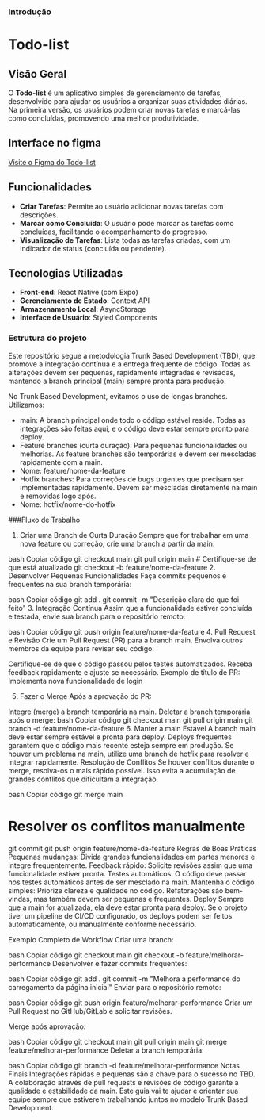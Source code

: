 ### Introdução
# Todo-list

## Visão Geral

O **Todo-list** é um aplicativo simples de gerenciamento de tarefas, desenvolvido para ajudar os usuários a organizar suas atividades diárias. Na primeira versão, os usuários podem criar novas tarefas e marcá-las como concluídas, promovendo uma melhor produtividade.

## Interface no figma
[Visite o Figma do Todo-list](https://www.figma.com/design/Qx9iykh1zjRzTGaS7RxBKJ/Todo-list?node-id=3-362&node-type=canvas&t=eydElXHkH5hbCkAm-0)


## Funcionalidades

- **Criar Tarefas**: Permite ao usuário adicionar novas tarefas com descrições.
- **Marcar como Concluída**: O usuário pode marcar as tarefas como concluídas, facilitando o acompanhamento do progresso.
- **Visualização de Tarefas**: Lista todas as tarefas criadas, com um indicador de status (concluída ou pendente).

## Tecnologias Utilizadas

- **Front-end**: React Native (com Expo)
- **Gerenciamento de Estado**: Context API 
- **Armazenamento Local**: AsyncStorage
- **Interface de Usuário**: Styled Components

### Estrutura do projeto

Este repositório segue a metodologia Trunk Based Development (TBD), que promove a integração contínua e a entrega frequente de código. Todas as alterações devem ser pequenas, rapidamente integradas e revisadas, mantendo a branch principal (main) sempre pronta para produção.

No Trunk Based Development, evitamos o uso de longas branches. Utilizamos:

- main: A branch principal onde todo o código estável reside. Todas as integrações são feitas aqui, e o código deve estar sempre pronto para deploy.
- Feature branches (curta duração): Para pequenas funcionalidades ou melhorias. As feature branches são temporárias e devem ser mescladas rapidamente com a main.
- Nome: feature/nome-da-feature
- Hotfix branches: Para correções de bugs urgentes que precisam ser implementadas rapidamente. Devem ser mescladas diretamente na main e removidas logo após.
- Nome: hotfix/nome-do-hotfix

###Fluxo de Trabalho

1. Criar uma Branch de Curta Duração
   Sempre que for trabalhar em uma nova feature ou correção, crie uma branch a partir da main:

bash
Copiar código
git checkout main
git pull origin main # Certifique-se de que está atualizado
git checkout -b feature/nome-da-feature 2. Desenvolver Pequenas Funcionalidades
Faça commits pequenos e frequentes na sua branch temporária:

bash
Copiar código
git add .
git commit -m "Descrição clara do que foi feito" 3. Integração Contínua
Assim que a funcionalidade estiver concluída e testada, envie sua branch para o repositório remoto:

bash
Copiar código
git push origin feature/nome-da-feature 4. Pull Request e Revisão
Crie um Pull Request (PR) para a branch main. Envolva outros membros da equipe para revisar seu código:

Certifique-se de que o código passou pelos testes automatizados.
Receba feedback rapidamente e ajuste se necessário.
Exemplo de título de PR: Implementa nova funcionalidade de login

5. Fazer o Merge
   Após a aprovação do PR:

Integre (merge) a branch temporária na main.
Deletar a branch temporária após o merge:
bash
Copiar código
git checkout main
git pull origin main
git branch -d feature/nome-da-feature 6. Manter a main Estável
A branch main deve estar sempre estável e pronta para deploy.
Deploys frequentes garantem que o código mais recente esteja sempre em produção.
Se houver um problema na main, utilize uma branch de hotfix para resolver e integrar rapidamente.
Resolução de Conflitos
Se houver conflitos durante o merge, resolva-os o mais rápido possível. Isso evita a acumulação de grandes conflitos que dificultam a integração.

bash
Copiar código
git merge main

# Resolver os conflitos manualmente

git commit
git push origin feature/nome-da-feature
Regras de Boas Práticas
Pequenas mudanças: Divida grandes funcionalidades em partes menores e integre frequentemente.
Feedback rápido: Solicite revisões assim que uma funcionalidade estiver pronta.
Testes automáticos: O código deve passar nos testes automáticos antes de ser mesclado na main.
Mantenha o código simples: Priorize clareza e qualidade no código. Refatorações são bem-vindas, mas também devem ser pequenas e frequentes.
Deploy
Sempre que a main for atualizada, ela deve estar pronta para deploy. Se o projeto tiver um pipeline de CI/CD configurado, os deploys podem ser feitos automaticamente, ou manualmente conforme necessário.

Exemplo Completo de Workflow
Criar uma branch:

bash
Copiar código
git checkout main
git checkout -b feature/melhorar-performance
Desenvolver e fazer commits frequentes:

bash
Copiar código
git add .
git commit -m "Melhora a performance do carregamento da página inicial"
Enviar para o repositório remoto:

bash
Copiar código
git push origin feature/melhorar-performance
Criar um Pull Request no GitHub/GitLab e solicitar revisões.

Merge após aprovação:

bash
Copiar código
git checkout main
git pull origin main
git merge feature/melhorar-performance
Deletar a branch temporária:

bash
Copiar código
git branch -d feature/melhorar-performance
Notas Finais
Integrações rápidas e pequenas são a chave para o sucesso no TBD.
A colaboração através de pull requests e revisões de código garante a qualidade e estabilidade da main.
Este guia vai te ajudar e orientar sua equipe sempre que estiverem trabalhando juntos no modelo Trunk Based Development.
